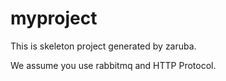 # myproject

This is skeleton project generated by zaruba.

We assume you use rabbitmq and HTTP Protocol.